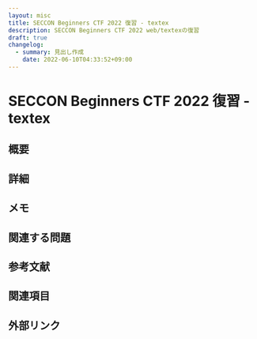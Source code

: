 ```yaml
---
layout: misc
title: SECCON Beginners CTF 2022 復習 - textex
description: SECCON Beginners CTF 2022 web/textexの復習
draft: true
changelog:
  - summary: 見出し作成
    date: 2022-06-10T04:33:52+09:00
---
```


# SECCON Beginners CTF 2022 復習 - textex

## 概要

## 詳細

## メモ

## 関連する問題

## 参考文献

## 関連項目

## 外部リンク
